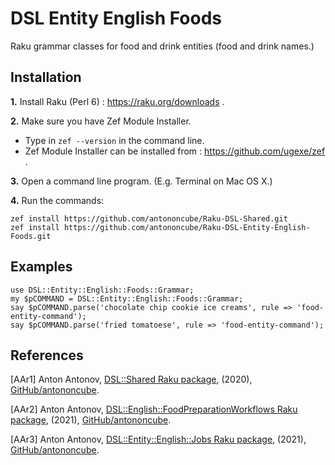 # DSL Entity English Foods

Raku grammar classes for food and drink entities (food and drink names.)

## Installation

**1.** Install Raku (Perl 6) : https://raku.org/downloads . 

**2.** Make sure you have Zef Module Installer. 
 
   - Type in `zef --version` in the command line.
   - Zef Module Installer can be installed from : https://github.com/ugexe/zef .

**3.** Open a command line program. (E.g. Terminal on Mac OS X.)

**4.** Run the commands:

```shell
zef install https://github.com/antononcube/Raku-DSL-Shared.git
zef install https://github.com/antononcube/Raku-DSL-Entity-English-Foods.git
```

## Examples

```perl6
use DSL::Entity::English::Foods::Grammar;
my $pCOMMAND = DSL::Entity::English::Foods::Grammar;
say $pCOMMAND.parse('chocolate chip cookie ice creams', rule => 'food-entity-command');
say $pCOMMAND.parse('fried tomatoese', rule => 'food-entity-command');
```

## References

[AAr1] Anton Antonov,
[DSL::Shared Raku package](https://github.com/antononcube/Raku-DSL-Shared),
(2020),
[GitHub/antononcube](https://github.com/antononcube).

[AAr2] Anton Antonov,
[DSL::English::FoodPreparationWorkflows Raku package](https://github.com/antononcube/Raku-DSL-English-FoodPreparationWorkflows),
(2021),
[GitHub/antononcube](https://github.com/antononcube).

[AAr3] Anton Antonov,
[DSL::Entity::English::Jobs Raku package](https://github.com/antononcube/Raku-DSL-Entity-English-Jobs),
(2021),
[GitHub/antononcube](https://github.com/antononcube).

